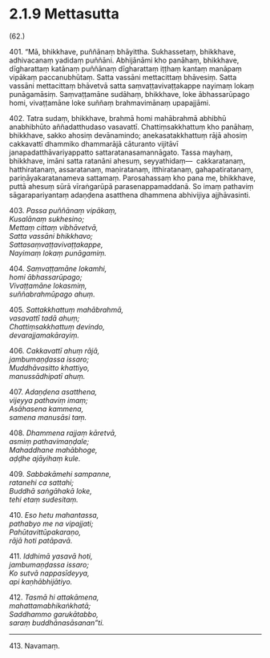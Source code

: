 

# 2.1.9 Mettasutta




(62.)

401\. “Mā, bhikkhave, puññānaṃ bhāyittha. Sukhassetaṃ, bhikkhave, adhivacanaṃ yadidaṃ puññāni. Abhijānāmi kho panāhaṃ, bhikkhave, dīgharattaṃ katānaṃ puññānaṃ dīgharattaṃ iṭṭhaṃ kantaṃ manāpaṃ vipākaṃ paccanubhūtaṃ. Satta vassāni mettacittaṃ bhāvesiṃ. Satta vassāni mettacittaṃ bhāvetvā satta saṃvaṭṭavivaṭṭakappe nayimaṃ lokaṃ punāgamāsiṃ. Saṃvaṭṭamāne sudāhaṃ, bhikkhave, loke ābhassarūpago homi, vivaṭṭamāne loke suññaṃ brahmavimānaṃ upapajjāmi.

402\. Tatra sudaṃ, bhikkhave, brahmā homi mahābrahmā abhibhū anabhibhūto aññadatthudaso vasavattī. Chattiṃsakkhattuṃ kho panāhaṃ, bhikkhave, sakko ahosiṃ devānamindo; anekasatakkhattuṃ rājā ahosiṃ cakkavattī dhammiko dhammarājā cāturanto vijitāvī janapadatthāvariyappatto sattaratanasamannāgato. Tassa mayhaṃ, bhikkhave, imāni satta ratanāni ahesuṃ, seyyathidaṃ—  cakkaratanaṃ, hatthiratanaṃ, assaratanaṃ, maṇiratanaṃ, itthiratanaṃ, gahapatiratanaṃ, pariṇāyakaratanameva sattamaṃ. Parosahassaṃ kho pana me, bhikkhave, puttā ahesuṃ sūrā vīraṅgarūpā parasenappamaddanā. So imaṃ pathaviṃ sāgarapariyantaṃ adaṇḍena asatthena dhammena abhivijiya ajjhāvasinti.

403\. _Passa puññānaṃ vipākaṃ,_  
_Kusalānaṃ sukhesino;_  
_Mettaṃ cittaṃ vibhāvetvā,_  
_Satta vassāni bhikkhavo;_  
_Sattasaṃvaṭṭavivaṭṭakappe,_  
_Nayimaṃ lokaṃ punāgamiṃ._  


404\. _Saṃvaṭṭamāne lokamhi,_  
_homi ābhassarūpago;_  
_Vivaṭṭamāne lokasmiṃ,_  
_suññabrahmūpago ahuṃ._  


405\. _Sattakkhattuṃ mahābrahmā,_  
_vasavattī tadā ahuṃ;_  
_Chattiṃsakkhattuṃ devindo,_  
_devarajjamakārayiṃ._  


406\. _Cakkavattī ahuṃ rājā,_  
_jambumaṇḍassa issaro;_  
_Muddhāvasitto khattiyo,_  
_manussādhipatī ahuṃ._  


407\. _Adaṇḍena asatthena,_  
_vijeyya pathaviṃ imaṃ;_  
_Asāhasena kammena,_  
_samena manusāsi taṃ._  


408\. _Dhammena rajjaṃ kāretvā,_  
_asmiṃ pathavimaṇḍale;_  
_Mahaddhane mahābhoge,_  
_aḍḍhe ajāyihaṃ kule._  


409\. _Sabbakāmehi sampanne,_  
_ratanehi ca sattahi;_  
_Buddhā saṅgāhakā loke,_  
_tehi etaṃ sudesitaṃ._  


410\. _Eso hetu mahantassa,_  
_pathabyo me na vipajjati;_  
_Pahūtavittūpakaraṇo,_  
_rājā hoti patāpavā._  


411\. _Iddhimā yasavā hoti,_  
_jambumaṇḍassa issaro;_  
_Ko sutvā nappasīdeyya,_  
_api kaṇhābhijātiyo._  


412\. _Tasmā hi attakāmena,_  
_mahattamabhikaṅkhatā;_  
_Saddhammo garukātabbo,_  
_saraṃ buddhānasāsanan”ti._  


---

413\. Navamaṃ.





